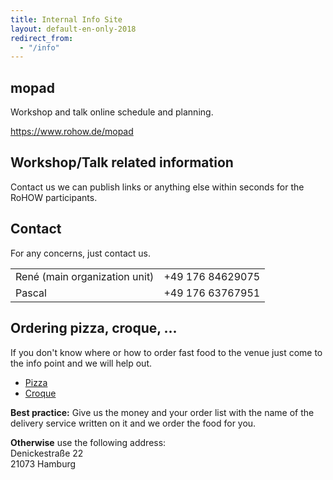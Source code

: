 ```yaml
---
title: Internal Info Site
layout: default-en-only-2018
redirect_from:
  - "/info"
---
```


## mopad

Workshop and talk online schedule and planning.

<https://www.rohow.de/mopad>

## Workshop/Talk related information

Contact us we can publish links or anything else within seconds for the RoHOW
participants.

## Contact

For any concerns, just contact us.

|   |   |
| - | - |
| René (main organization unit)| +49 176 84629075 |
| Pascal | +49 176 63767951 |

## Ordering pizza, croque, ...

If you don't know where or how to order fast food to the venue just come to the
info point and we will help out.  

* [Pizza](https://www.pizzamax.de/)
* [Croque](http://www.lieferprofi.de/shops/croquemaster/common/03_speisen-uebersicht.php)

**Best practice:** Give us the money and your order list with the name of the delivery
service written on it and we order the food for you.  

**Otherwise** use the following address:  
Denickestraße 22  
21073 Hamburg  
